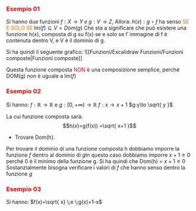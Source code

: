 ### <font color="#ff0000">Esempio 01</font>

Si hanno due funzioni $f: X\to Y \;e\; g: V\to Z$, Allora:
$h(x):  g \circ f$ ha senso<font color="#e36c09"> SE E SOLO SE</font> $\mathrm{Im}(f) \subseteq V = Dom(g)$
Che sta a significare che può esistere una funzione h(x), composta di g su f(x) se e solo se l’ immagine di f è contenuta dentro V, e V è il dominio di g.

Si ha quindi il seguente grafico:
![[Funzioni/Excalidraw Funzioni/Funzioni composte|Funzioni composte]]

Questa funzione composta <font color="#ff0000">NON</font> è una composizione semplice, perché DOM(g) non è  uguale a $\mathrm{Im}(f)$

### <font color="#ff0000">Esempio 02</font>
Si hanno:
$f:\mathbb{R} \to \mathbb{R}$ e $g: [0, +\infty)\to \mathbb{R}$
$f: x \to x+1$ $g:y\to \sqrt{ y }$

La cui funzione composta sarà:
$$h(x)=g(f(x)) =\sqrt{ x+1 }$$
- Trovare Dom(h).

Per trovare il dominio di una funzione composta h dobbiamo imporre la funzione $f$ dentro al dominio di $g$In questo caso dobbiamo imporre $x+1\geq 0$ perché 0 è il minimo della funzione g.
Si ha quindi che Dom(h) =  $x+1\geq 0$
Sostanzialmente bisogna verificare  i valori di $f$ che hanno senso dentro la funzione $g$

### <font color="#ff0000">Esempio 03</font>
Si hanno:
$f(x)=\sqrt{ x} \;e \;g(x)=1-x$